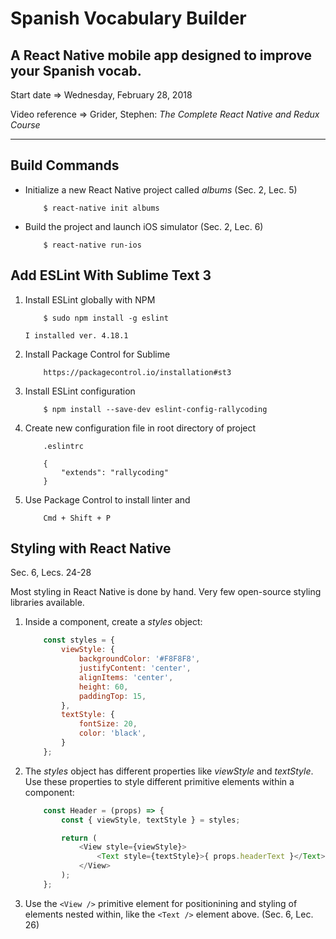 # Spanish Vocabulary Builder

## A React Native mobile app designed to improve your Spanish vocab.

Start date  =>      Wednesday, February 28, 2018

Video reference =>  Grider, Stephen: _The Complete React Native and Redux Course_

---

## Build Commands

- Initialize a new React Native project called _albums_ (Sec. 2, Lec. 5)

    ```
        $ react-native init albums
    ```

- Build the project and launch iOS simulator (Sec. 2, Lec. 6)

    ```
        $ react-native run-ios
    ```

## Add ESLint With Sublime Text 3

1.  Install ESLint globally with NPM

    ```
        $ sudo npm install -g eslint
    ```

        I installed ver. 4.18.1

2.  Install Package Control for Sublime

    ```
        https://packagecontrol.io/installation#st3
    ```
    
3.  Install ESLint configuration

    ```
        $ npm install --save-dev eslint-config-rallycoding
    ```

4.  Create new configuration file in root directory of project

    ```
        .eslintrc
    ```

    ```
        {
            "extends": "rallycoding"
        }
    ```

5.  Use Package Control to install linter and 

    ```
        Cmd + Shift + P
    ```


## Styling with React Native
Sec. 6, Lecs. 24-28

Most styling in React Native is done by hand.  Very few open-source styling libraries available.

1.  Inside a component, create a _styles_ object:

    ```javascript
        const styles = {
            viewStyle: {
                backgroundColor: '#F8F8F8',
                justifyContent: 'center',
                alignItems: 'center',
                height: 60,
                paddingTop: 15,
            },
            textStyle: {
                fontSize: 20,
                color: 'black',
            }
        };
    ```

2.  The _styles_ object has different properties like _viewStyle_ and _textStyle_.  Use these properties to style different primitive elements within a component:
    
    ```javascript
        const Header = (props) => {
            const { viewStyle, textStyle } = styles;

            return (
                <View style={viewStyle}>
                    <Text style={textStyle}>{ props.headerText }</Text>
                </View> 
            );
        };
    ```

3.  Use the `<View />` primitive element for positionining and styling of elements nested within, like the `<Text />` element above.  (Sec. 6, Lec. 26)
